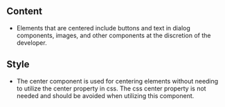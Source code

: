 
## Content
* Elements that are centered include buttons and text in dialog components, images, and other components
at the discretion of the developer.


## Style

* The center component is used for centering elements without needing to utilize the center property in css. The css center
property is not needed and should be avoided when utilizing this component.